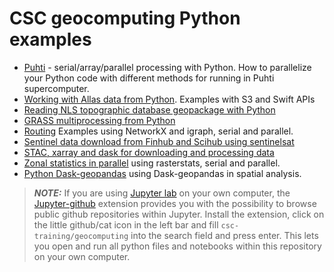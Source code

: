 # CSC geocomputing Python examples

* [Puhti](./puhti/README.md) - serial/array/parallel processing with Python.  How to parallelize your Python code with different methods for running in Puhti supercomputer.
* [Working with Allas data from Python](./allas). Examples with S3 and Swift APIs
* [Reading NLS topographic database geopackage with Python](./geopackage/README.md)
* [GRASS multiprocessing from Python](./grass_multiprocessing_with_python/README.md)
* [Routing](./routing/readme.md) Examples using NetworkX and igraph, serial and parallel.
* [Sentinel data download from Finhub and Scihub using sentinelsat](./sentinel/README.md)
* [STAC, xarray and dask for downloading and processing data](./STAC/stac_xarray_dask_example.ipynb)
* [Zonal statistics in parallel](./zonal_stats/README.md) using rasterstats, serial and parallel.
* [Python Dask-geopandas](./dask_geopandas/README.md) using Dask-geopandas in spatial analysis.


> **_NOTE:_**  If you are using [Jupyter lab](https://jupyter.org/) on your own computer, the [Jupyter-github](https://github.com/jupyterlab/jupyterlab-github) extension provides you with the possibility to browse public github repositories within Jupyter. Install the extension, click on the little github/cat icon in the left bar and fill `csc-training/geocomputing` into the search field and press enter. This lets you open and run all python files and notebooks within this repository on your own computer.
